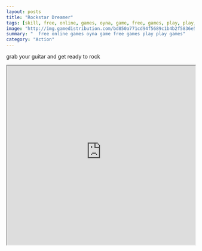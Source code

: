 ```yaml
---
layout: posts
title: "Rockstar Dreamer"
tags: [skill, free, online, games, oyna, game, free, games, play, play, games]
image: "http://img.gamedistribution.com/bd850a771cd94f5689c1b4b2f5836e5a.jpg"
summary: "  free online games oyna game free games play play games"
category: "Action"
---
```


grab your guitar and get ready to rock

<iframe width="100%" height="480px;" src="http://flash.gamedistribution.com?game=bd850a771cd94f5689c1b4b2f5836e5a"></iframe>